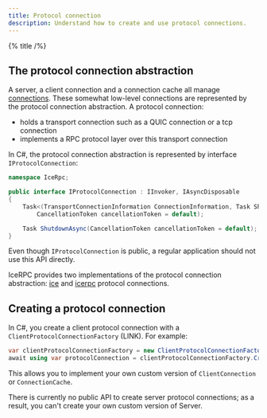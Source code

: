 ```yaml
---
title: Protocol connection
description: Understand how to create and use protocol connections.
---
```


{% title /%}

## The protocol connection abstraction

A server, a client connection and a connection cache all manage
[connections](../connection/client-vs-server-connections). These somewhat low-level connections are represented by
the protocol connection abstraction. A protocol connection:
 - holds a transport connection such as a QUIC connection or a tcp connection
 - implements a RPC protocol layer over this transport connection

In C#, the protocol connection abstraction is represented by interface `IProtocolConnection`:
```csharp
namespace IceRpc;

public interface IProtocolConnection : IInvoker, IAsyncDisposable
{
    Task<(TransportConnectionInformation ConnectionInformation, Task ShutdownRequested)> ConnectAsync(
        CancellationToken cancellationToken = default);

    Task ShutdownAsync(CancellationToken cancellationToken = default);
}
```

Even though `IProtocolConnection` is public, a regular application should not use this API directly.

IceRPC provides two implementations of the protocol connection abstraction:
[ice](../protocols-and-transports/ice-duplex-transports) and
[icerpc](../protocols-and-transports/icerpc-multiplexed-transports) protocol connections.

## Creating a protocol connection

In C#, you create a client protocol connection with a `ClientProtocolConnectionFactory` (LINK). For example:
```csharp
var clientProtocolConnectionFactory = new ClientProtocolConnectionFactory(connectionOptions, logger: logger);
await using var protocolConnection = clientProtocolConnectionFactory.CreateConnection(serverAddress);
```

This allows you to implement your own custom version of `ClientConnection` or `ConnectionCache`.

There is currently no public API to create server protocol connections; as a result, you can't create your own custom
version of Server.
